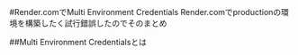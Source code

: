 #Render.comでMulti Environment Credentials
Render.comでproductionの環境を構築したく試行錯誤したのでそのまとめ

##Multi Environment Credentialsとは
